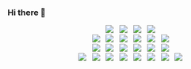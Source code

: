 ### Hi there 👋

<p align="center">
<img src="https://img.shields.io/badge/HTML5-E34F26?style=flat-square&logo=HTML5&logoColor=white"/> &nbsp
<img src="https://img.shields.io/badge/CSS3-1572B6?style=flat-square&logo=CSS3&logoColor=white"/> &nbsp
<img src="https://img.shields.io/badge/JavaScript-F7DF1E?style=flat-square&logo=JavaScript&logoColor=white"/> &nbsp
<img src="https://img.shields.io/badge/React-61DAFB?style=flat-square&logo=React&logoColor=white"/> &nbsp
</br>
<img src="https://img.shields.io/badge/Java-007396?style=flat-square&logo=intellijidea&logoColor=white"/> &nbsp
<img src="https://img.shields.io/badge/SpringBoot-6DB33F?style=flat-square&logo=SpringBoot&logoColor=white"/> &nbsp 
<img src="https://img.shields.io/badge/Python-3776AB?style=flat-square&logo=Python&logoColor=white"/> &nbsp
<img src="https://img.shields.io/badge/Django-092E20?style=flat-square&logo=Django&logoColor=white"/> &nbsp
<img src="https://img.shields.io/badge/MySQL-4479A1?style=flat-square&logo=MySQL&logoColor=white"/> &nbsp
<img src="https://img.shields.io/badge/MongoDB-47A248?style=flat-square&logo=MongoDB&logoColor=white"/> &nbsp 
</br>
<img src="https://img.shields.io/badge/numpy-013243?style=flat-square&logo=numpy&logoColor=white"/> &nbsp
<img src="https://img.shields.io/badge/pandas-150458?style=flat-square&logo=pandas&logoColor=white"/> &nbsp
<img src="https://img.shields.io/badge/scikitlearn-F7931E?style=flat-square&logo=scikitlearn&logoColor=white"/> &nbsp
<img src="https://img.shields.io/badge/tensorflow-FF6F00?style=flat-square&logo=tensorflow&logoColor=white"/> &nbsp
<img src="https://img.shields.io/badge/opencv-5C3EE8?style=flat-square&logo=opencv&logoColor=white"/> &nbsp
<img src="https://img.shields.io/badge/tableau-E97627?style=flat-square&logo=tableau&logoColor=white"/> &nbsp
</br>
<img src="https://img.shields.io/badge/amazonaws-232F3E?style=flat-square&logo=amazonaws&logoColor=white"/> &nbsp
<img src="https://img.shields.io/badge/linux-FCC624?style=flat-square&logo=linux&logoColor=black"/> &nbsp
<img src="https://img.shields.io/badge/docker-2496ED?style=flat-square&logo=docker&logoColor=white"/> &nbsp
<img src="https://img.shields.io/badge/Github-181717?style=flat-square&logo=Github&logoColor=white"/> &nbsp
<img src="https://img.shields.io/badge/githubactions-2088FF?style=flat-square&logo=githubactions&logoColor=white"/> &nbsp
<img src="https://img.shields.io/badge/apachekafka-231F20?style=flat-square&logo=apachekafka&logoColor=white"/> &nbsp
<img src="https://img.shields.io/badge/slack-4A154B?style=flat-square&logo=slack&logoColor=white"/> &nbsp
<img src="https://img.shields.io/badge/apacheairflow-017CEE?style=flat-square&logo=apacheairflow&logoColor=white"/> &nbsp
</p> 




<!--
**recordhyo/recordhyo** is a ✨ _special_ ✨ repository because its `README.md` (this file) appears on your GitHub profile.

Here are some ideas to get you started:

- 🔭 I’m currently working on ...
- 🌱 I’m currently learning ...
- 👯 I’m looking to collaborate on ...
- 🤔 I’m looking for help with ...
- 💬 Ask me about ...
- 📫 How to reach me: ...
- 😄 Pronouns: ...
- ⚡ Fun fact: ...
-->
